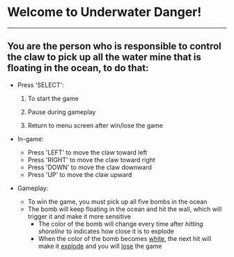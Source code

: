 # **Welcome to Underwater Danger!**

---------------------

## You are the person who is responsible to control the claw to pick up all the water mine that is floating in the ocean, to do that:

- Press 'SELECT':

  1. To start the game

  2. Pause during gameplay

  3. Return to menu screen after win/lose the game

- In-game:

  - Press 'LEFT' to move the claw toward left
  - Press 'RIGHT' to move the claw toward right
  - Press 'DOWN' to move the claw downward
  - Press 'UP' to move the claw upward

- Gameplay:

  - To win the game, you must pick up all five bombs in the ocean
  - The bomb will keep floating in the ocean and hit the wall, which will trigger it and make it more sensitive
    - The color of the bomb will change every time after *hitting shoreline* to indicates how close it is to explode
    - When the color of the bomb becomes <u>white</u>, the next hit will make it <u>explode</u> and you will <u>lose</u> the game